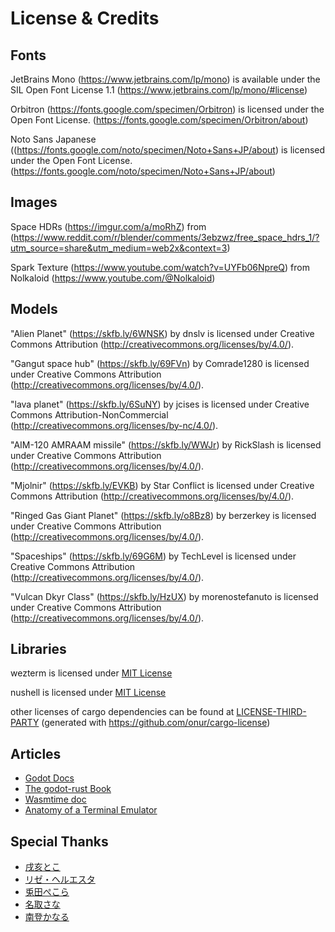 # License & Credits

## Fonts

JetBrains Mono (https://www.jetbrains.com/lp/mono) is available under the SIL Open Font License 1.1 (https://www.jetbrains.com/lp/mono/#license)

Orbitron (https://fonts.google.com/specimen/Orbitron) is licensed under the Open Font License. (https://fonts.google.com/specimen/Orbitron/about)

Noto Sans Japanese ((https://fonts.google.com/noto/specimen/Noto+Sans+JP/about) is licensed under the Open Font License. (https://fonts.google.com/noto/specimen/Noto+Sans+JP/about)

## Images

Space HDRs (https://imgur.com/a/moRhZ) from (https://www.reddit.com/r/blender/comments/3ebzwz/free_space_hdrs_1/?utm_source=share&utm_medium=web2x&context=3)

Spark Texture (https://www.youtube.com/watch?v=UYFb06NpreQ) from Nolkaloid (https://www.youtube.com/@Nolkaloid)

## Models

"Alien Planet" (https://skfb.ly/6WNSK) by dnslv is licensed under Creative Commons Attribution (http://creativecommons.org/licenses/by/4.0/).

"Gangut space hub" (https://skfb.ly/69FVn) by Comrade1280 is licensed under Creative Commons Attribution (http://creativecommons.org/licenses/by/4.0/).

"lava planet" (https://skfb.ly/6SuNY) by jcises is licensed under Creative Commons Attribution-NonCommercial (http://creativecommons.org/licenses/by-nc/4.0/).

"AIM-120 AMRAAM missile" (https://skfb.ly/WWJr) by RickSlash is licensed under Creative Commons Attribution (http://creativecommons.org/licenses/by/4.0/).

"Mjolnir" (https://skfb.ly/EVKB) by Star Conflict is licensed under Creative Commons Attribution (http://creativecommons.org/licenses/by/4.0/).

"Ringed Gas Giant Planet" (https://skfb.ly/o8Bz8) by berzerkey is licensed under Creative Commons Attribution (http://creativecommons.org/licenses/by/4.0/).

"Spaceships" (https://skfb.ly/69G6M) by TechLevel is licensed under Creative Commons Attribution (http://creativecommons.org/licenses/by/4.0/).

"Vulcan Dkyr Class" (https://skfb.ly/HzUX) by morenostefanuto is licensed under Creative Commons Attribution (http://creativecommons.org/licenses/by/4.0/).

## Libraries

wezterm is licensed under [MIT License](../crates/wezterm/LICENSE.md)

nushell is licensed under [MIT License](../crates/nushell/LICENSE)

other licenses of cargo dependencies can be found at [LICENSE-THIRD-PARTY](./docs/LICENSE-THIRD-PARTY) (generated with https://github.com/onur/cargo-license)

## Articles

- [Godot Docs](https://docs.godotengine.org/en/stable/)
- [The godot-rust Book](https://godot-rust.github.io/book/index.html)
- [Wasmtime doc](https://docs.wasmtime.dev/)
- [Anatomy of a Terminal Emulator](https://poor.dev/blog/terminal-anatomy/)

## Special Thanks

- [戌亥とこ](https://www.youtube.com/@InuiToko)
- [リゼ・ヘルエスタ](https://www.youtube.com/@LizeHelesta)
- [兎田ぺこら](https://www.youtube.com/@usadapekora)
- [名取さな](https://www.youtube.com/@sana_natori)
- [南登かなる](https://www.youtube.com/@nantokanaru0405)
